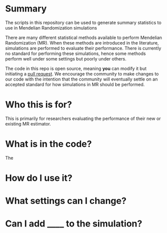 # Summary
The scripts in this repository can be used to generate summary statistics to use in Mendelian Randomization simulations

There are many different statistical methods available to perform Mendelian Randomization (MR). When these methods are introduced in the literature, simulations are performed to evaluate their performance. There is currently no standard for performing these simulations, hence some methods perform well under some settings but poorly under others.

The code in this repo is open source, meaning **you** can modify it but initiating a [pull request](https://github.com/noahlorinczcomi/simmr/pulls). We encourage the community to make changes to our code with the intention that the community will eventually settle on an accepted standard for how simulations in MR should be performed.

# Who this is for?
This is primarily for researchers evaluating the performance of their new or existing MR estimator.

# What is in the code?
The 

# How do I use it?

# What settings can I change?

# Can I add ____ to the simulation?

